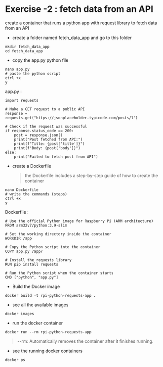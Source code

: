 # Exercise -2 : fetch data from an API
create a container that runs a python app with request library to fetch data from an API

* create a folder named fetch_data_app and go to this folder
```
mkdir fetch_data_app
cd fetch_data_app
```
* copy the app.py python file
```
nano app.py
# paste the python script
ctrl +x
y
```
app.py : 
```
import requests

# Make a GET request to a public API
response = requests.get("https://jsonplaceholder.typicode.com/posts/1")

# Check if the request was successful
if response.status_code == 200:
    post = response.json()
    print("Post fetched from API:")
    print(f"Title: {post['title']}")
    print(f"Body: {post['body']}")
else:
    print("Failed to fetch post from API")
```
* create a Dockerfile
  > the Dockerfile includes a step-by-step guide of how to create the container
```
nano Dockerfile
# write the commands (steps)
ctrl +x
y
```
Dockerfile :
```
# Use the official Python image for Raspberry Pi (ARM architecture)
FROM arm32v7/python:3.9-slim

# Set the working directory inside the container
WORKDIR /app

# Copy the Python script into the container
COPY app.py /app/

# Install the requests library
RUN pip install requests

# Run the Python script when the container starts
CMD ["python", "app.py"]
```

* Build the Docker image
```
docker build -t rpi-python-requests-app .
```
* see all the available images
```
docker images
```
* run the docker container
```
docker run --rm rpi-python-requests-app
```
> --rm: Automatically removes the container after it finishes running.
* see the running docker containers
```
docker ps
```
